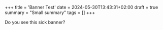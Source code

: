 +++
title = 'Banner Test'
date = 2024-05-30T13:43:31+02:00
draft = true
summary = "Small summary"
tags = []
+++

Do you see this sick banner?
